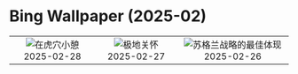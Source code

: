 # Bing Wallpaper (2025-02)

|  |  |  |
|:---:|:---:|:---:|
| ![](https://www.bing.com/th?id=OHR.BhutanMonastery_ZH-CN2469401011_400x240.jpg "在虎穴小憩") 2025-02-28 | ![](https://www.bing.com/th?id=OHR.PolarCub_ZH-CN1179361319_400x240.jpg "极地关怀") 2025-02-27 | ![](https://www.bing.com/th?id=OHR.ArgyllStalker_ZH-CN0970395078_400x240.jpg "苏格兰战略的最佳体现") 2025-02-26 |
